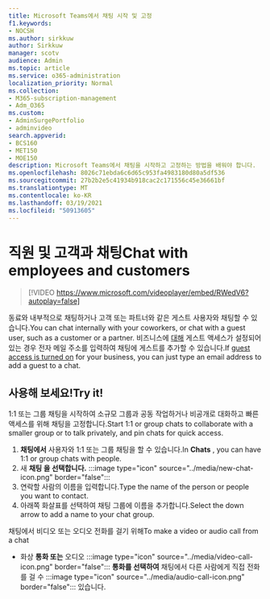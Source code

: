 ```yaml
---
title: Microsoft Teams에서 채팅 시작 및 고정
f1.keywords:
- NOCSH
ms.author: sirkkuw
author: Sirkkuw
manager: scotv
audience: Admin
ms.topic: article
ms.service: o365-administration
localization_priority: Normal
ms.collection:
- M365-subscription-management
- Adm_O365
ms.custom:
- AdminSurgePortfolio
- adminvideo
search.appverid:
- BCS160
- MET150
- MOE150
description: Microsoft Teams에서 채팅을 시작하고 고정하는 방법을 배워야 합니다.
ms.openlocfilehash: 8026c71ebda6c6d65c953fa4983180d80a5df536
ms.sourcegitcommit: 27b2b2e5c41934b918cac2c171556c45e36661bf
ms.translationtype: MT
ms.contentlocale: ko-KR
ms.lasthandoff: 03/19/2021
ms.locfileid: "50913605"
---
```

# <a name="chat-with-employees-and-customers"></a><span data-ttu-id="c5ea2-103">직원 및 고객과 채팅</span><span class="sxs-lookup"><span data-stu-id="c5ea2-103">Chat with employees and customers</span></span>

> [!VIDEO https://www.microsoft.com/videoplayer/embed/RWedV6?autoplay=false]

<span data-ttu-id="c5ea2-104">동료와 내부적으로 채팅하거나 고객 또는 파트너와 같은 게스트 사용자와 채팅할 수 있습니다.</span><span class="sxs-lookup"><span data-stu-id="c5ea2-104">You can chat internally with your coworkers, or chat with a guest user, such as a customer or a partner.</span></span> <span data-ttu-id="c5ea2-105">비즈니스에 [대해](/microsoftteams/set-up-guests) 게스트 액세스가 설정되어 있는 경우 전자 메일 주소를 입력하여 채팅에 게스트를 추가할 수 있습니다.</span><span class="sxs-lookup"><span data-stu-id="c5ea2-105">If [guest access is turned on](/microsoftteams/set-up-guests) for your business, you can just type an email address to add a guest to a chat.</span></span>

## <a name="try-it"></a><span data-ttu-id="c5ea2-106">사용해 보세요!</span><span class="sxs-lookup"><span data-stu-id="c5ea2-106">Try it!</span></span>

<span data-ttu-id="c5ea2-107">1:1 또는 그룹 채팅을 시작하여 소규모 그룹과 공동 작업하거나 비공개로 대화하고 빠른 액세스를 위해 채팅을 고정합니다.</span><span class="sxs-lookup"><span data-stu-id="c5ea2-107">Start 1:1 or group chats to collaborate with a smaller group or to talk privately, and pin chats for quick access.</span></span>

1. <span data-ttu-id="c5ea2-108">**채팅에서** 사용자와 1:1 또는 그룹 채팅을 할 수 있습니다.</span><span class="sxs-lookup"><span data-stu-id="c5ea2-108">In  **Chats** , you can have 1:1 or group chats with people.</span></span>
2. 새 **채팅 을 선택합니다.** :::image type="icon" source="../media/new-chat-icon.png" border="false":::  
3. <span data-ttu-id="c5ea2-110">연락할 사람의 이름을 입력합니다.</span><span class="sxs-lookup"><span data-stu-id="c5ea2-110">Type the name of the person or people you want to contact.</span></span>
4. <span data-ttu-id="c5ea2-111">아래쪽 화살표를 선택하여 채팅 그룹에 이름을 추가합니다.</span><span class="sxs-lookup"><span data-stu-id="c5ea2-111">Select the down arrow to add a name to your chat group.</span></span>

<span data-ttu-id="c5ea2-112">채팅에서 비디오 또는 오디오 전화를 걸기 위해</span><span class="sxs-lookup"><span data-stu-id="c5ea2-112">To make a video or audio call from a chat</span></span>

- 화상  **통화 또는** 오디오 :::image type="icon" source="../media/video-call-icon.png" border="false"::: **통화를 선택하여** 채팅에서 다른 사람에게 직접 전화를 걸 수 :::image type="icon" source="../media/audio-call-icon.png" border="false"::: 있습니다.